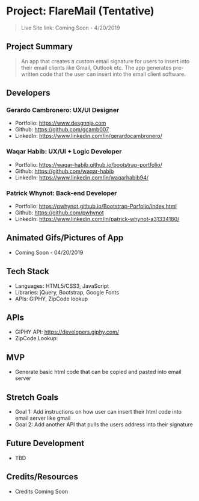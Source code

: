 # Project: FlareMail (Tentative)

> Live Site link: Coming Soon - 4/20/2019

## Project Summary

> An app that creates a custom email signature for users to insert into their email clients like Gmail, Outlook etc. The app generates pre-written code that the user can insert into the email client software. 

## Developers

### Gerardo Cambronero: UX/UI Designer
  - Portfolio: https://www.desgnnja.com
  - Github: https://github.com/gcamb007
  - LinkedIn: https://www.linkedin.com/in/gerardocambronero/
### Waqar Habib: UX/UI + Logic Developer
  - Portfolio: https://waqar-habib.github.io/bootstrap-portfolio/
  - Github: https://github.com/waqar-habib
  - LinkedIn: https://www.linkedin.com/in/waqarhabib94/
### Patrick Whynot: Back-end Developer
  - Portfolio: https://pwhynot.github.io/Bootstrap-Porfolio/index.html
  - Github: https://github.com/pwhynot
  - LinkedIn: https://www.linkedin.com/in/patrick-whynot-a31334180/

## Animated Gifs/Pictures of App

- Coming Soon - 04/20/2019

## Tech Stack

- Languages: HTML5/CSS3, JavaScript
- Libraries: jQuery, Bootstrap, Google Fonts
- APIs: GIPHY, ZipCode lookup

## APIs

- GIPHY API: https://developers.giphy.com/
- ZipCode Lookup:

## MVP

- Generate basic html code that can be copied and pasted into email server

## Stretch Goals

- Goal 1: Add instructions on how user can insert their html code into email server like gmail
- Goal 2: Add another API that pulls the users address into their signature

## Future Development

- TBD

## Credits/Resources

- Credits Coming Soon
